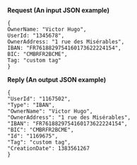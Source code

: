 **Request (An input JSON example)**

```
{
OwnerName: "Victor Hugo",
UserId: "1345678",
OwnerAddress: "1 rue des Misérables",
IBAN: "FR7618829754160173622224154",
BIC: "CMBRFR2BCME",
Tag: "custom tag"
}
```

**Reply (An output JSON example)**

```
{
"UserId": "1167502",
"Type": "IBAN",
"OwnerName": "Victor Hugo",
"OwnerAddress": "1 rue des Misérables",
"IBAN": "FR7618829754160173622224154",
"BIC": "CMBRFR2BCME",
"Id": "1169675",
"Tag": "custom tag",
"CreationDate": 1383561267
}
```